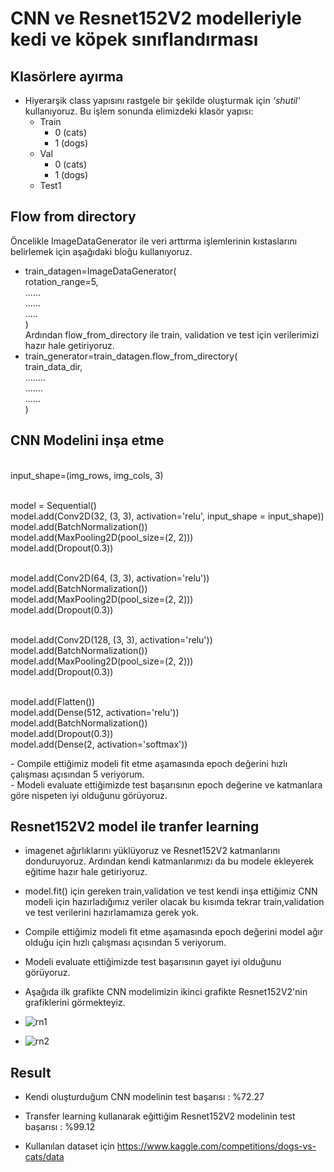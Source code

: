 # CNN ve Resnet152V2 modelleriyle kedi ve köpek sınıflandırması

 ## Klasörlere ayırma  
- Hiyerarşik class yapısını rastgele bir şekilde oluşturmak için *'shutil'* kullanıyoruz. Bu işlem sonunda elimizdeki klasör yapısı:
    - Train
        - 0 (cats)
        - 1 (dogs)
    - Val
        - 0 (cats)
        - 1 (dogs)
    - Test1

## Flow from directory
  Öncelikle ImageDataGenerator ile veri arttırma işlemlerinin kıstaslarını belirlemek için aşağıdaki bloğu kullanıyoruz.<br>
  - train_datagen=ImageDataGenerator(<br>
          rotation_range=5,<br>
          ......<br>
          ......<br>
          .....<br>
      )<br>
  Ardından flow_from_directory ile train, validation ve test için verilerimizi hazır hale getiriyoruz.<br>
  - train_generator=train_datagen.flow_from_directory(<br>
          train_data_dir,<br>
          ........<br>
          .......<br>
          ......<br>
    )
## CNN Modelini inşa etme
<div><br>
input_shape=(img_rows, img_cols, 3)<br><br>

model = Sequential()<br>
model.add(Conv2D(32, (3, 3), activation='relu', input_shape = input_shape))<br>
model.add(BatchNormalization())<br>
model.add(MaxPooling2D(pool_size=(2, 2)))<br>
model.add(Dropout(0.3))<br><br>

model.add(Conv2D(64, (3, 3), activation='relu'))<br>
model.add(BatchNormalization())<br>
model.add(MaxPooling2D(pool_size=(2, 2)))<br>
model.add(Dropout(0.3))<br><br>

model.add(Conv2D(128, (3, 3), activation='relu'))<br>
model.add(BatchNormalization())<br>
model.add(MaxPooling2D(pool_size=(2, 2)))<br>
model.add(Dropout(0.3))<br><br>


model.add(Flatten())<br>
model.add(Dense(512, activation='relu'))<br>
model.add(BatchNormalization())<br>
model.add(Dropout(0.3))<br>
model.add(Dense(2, activation='softmax'))<br>
</div>
- Compile ettiğimiz modeli fit etme aşamasında epoch değerini hızlı çalışması açısından 5 veriyorum.<br>
- Modeli evaluate ettiğimizde test başarısının epoch değerine ve  katmanlara göre nispeten iyi olduğunu görüyoruz.

## Resnet152V2 model ile tranfer learning
- imagenet ağırlıklarını yüklüyoruz ve Resnet152V2 katmanlarını donduruyoruz. Ardından kendi katmanlarımızı da bu modele ekleyerek eğitime hazır hale getiriyoruz.
- model.fit() için gereken train,validation ve test kendi inşa ettiğimiz CNN modeli için hazırladığımız veriler olacak bu kısımda tekrar train,validation ve test verilerini hazırlamamıza gerek yok.
- Compile ettiğimiz modeli fit etme aşamasında epoch değerini model ağır olduğu için hızlı çalışması açısından 5 veriyorum.
- Modeli evaluate ettiğimizde test  başarısının gayet  iyi olduğunu görüyoruz.
- Aşağıda ilk grafikte CNN modelimizin ikinci grafikte Resnet152V2'nin grafiklerini görmekteyiz.
- ![rn1](https://user-images.githubusercontent.com/52465630/209405114-694326e6-a939-4d96-bd3e-a2914ea6e98c.png)

- ![rn2](https://user-images.githubusercontent.com/52465630/209404509-4537a8fa-42c2-4dac-aef7-326110dae49a.png)

 ## Result
 - Kendi oluşturduğum CNN modelinin test başarısı : %72.27
 - Transfer learning  kullanarak eğittiğim Resnet152V2 modelinin test başarısı : %99.12


- Kullanılan dataset için https://www.kaggle.com/competitions/dogs-vs-cats/data

